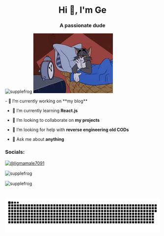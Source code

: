 <h1 align="center">Hi 👋, I'm Ge</h1>
<h3 align="center">A passionate dude</h3>

<p align="left"> <img src="https://komarev.com/ghpvc/?username=supplefrog&label=Profile%20views&color=0e75b6&style=flat" alt="supplefrog" /> 
  <img src="images.jpeg" /> </p>
- 🔭 I’m currently working on **my blog**

- 🌱 I’m currently learning **React.js**

- 👯 I’m looking to collaborate on **my projects**

- 🤝 I’m looking for help with **reverse engineering old CODs**

- 💬 Ask me about **anything**

<h3 align="left">Socials:</h3>
<p align="left">
<a href="https://www.youtube.com/c/@ligmamale7091" target="blank"><img align="center" src="https://raw.githubusercontent.com/rahuldkjain/github-profile-readme-generator/master/src/images/icons/Social/youtube.svg" alt="@ligmamale7091" height="30" width="40" /></a>
</p>

<p><img align="center" src="https://github-readme-stats.vercel.app/api/top-langs?username=supplefrog&show_icons=true&locale=en&layout=compact" alt="supplefrog" /></p>

<p><img align="center" src="https://github-readme-streak-stats.herokuapp.com/?user=supplefrog&" alt="supplefrog" /></p>

###

<br clear="both">

<img src="https://raw.githubusercontent.com/supplefrog/supplefrog/output/snake.svg" alt="Snake animation" />

###
